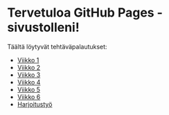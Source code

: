 
<body>
    <h1>Tervetuloa GitHub Pages -sivustolleni!</h1>
    <p class="container">Täältä löytyvät tehtäväpalautukset:</p>
    <ul>
        <li><a href="https://github.com/Sonja-T/Pilvipalvelutehtavat/vko1.html">Viikko 1</a></li>
        <li><a href="https://github.com/Sonja-T/Pilvipalvelutehtavat/vko2.html">Viikko 2</li>
        <li>Viikko 3</li>
        <li>Viikko 4</li>
        <li>Viikko 5</li>
        <li>Viikko 6</li>
        <li>Harjoitustyö</li>
    </ul>

</body>
